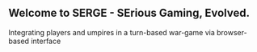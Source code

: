 ## Welcome to SERGE - SErious Gaming, Evolved.

Integrating players and umpires in a turn-based war-game via browser-based interface 
